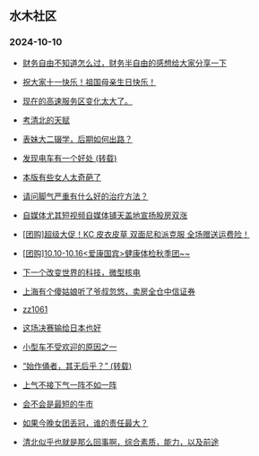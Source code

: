 ## 水木社区 
### 2024-10-10

+ [财务自由不知道怎么过，财务半自由的感想给大家分享一下](https://www.newsmth.net/nForum/article/FamilyLife/1766874342)

+ [祝大家十一快乐！祖国母亲生日快乐！](https://www.newsmth.net/nForum/article/Shuibuzhao/54055)

+ [现在的高速服务区变化太大了。](https://www.newsmth.net/nForum/article/AutoWorld/1944930081)

+ [考清北的天赋](https://www.newsmth.net/nForum/article/PreUnivEdu/213043)

+ [表妹大二辍学，后期如何出路？](https://www.newsmth.net/nForum/article/QingJiao/890903)

+ [发现电车有一个好处 (转载)](https://www.newsmth.net/nForum/article/GreenAuto/1686320)

+ [本版有些女人太奇葩了](https://www.newsmth.net/nForum/article/Divorce/2101598)

+ [请问脚气严重有什么好的治疗方法？](https://www.newsmth.net/nForum/article/HealthyLife/88441)

+ [自媒体尤其短视频自媒体铺天盖地宣扬股房双涨](https://www.newsmth.net/nForum/article/OurEstate/3108279)

+ [[团购]超级大促！KC 皮衣皮草 双面尼和派克服 全场赠送运费险！](https://www.newsmth.net/nForum/article/ADAgent_TG/1326705)

+ [[团购]10.10-10.16<爱康国宾>健康体检秋季团~~](https://www.newsmth.net/nForum/article/ADAgent_TG/1326753)

+ [下一个改变世界的科技，微型核电](https://www.newsmth.net/nForum/article/GreenAuto/1687065)

+ [上海有个傻姑娘听了爷叔忽悠，卖房全仓中信证券](https://www.newsmth.net/nForum/article/Stock/10956110)

+ [zz1061](https://www.newsmth.net/nForum/article/MMJoke/1634825441)

+ [这场决赛输给日本也好](https://www.newsmth.net/nForum/article/Pingpang/15022)

+ [小型车不受欢迎的原因之一](https://www.newsmth.net/nForum/article/AutoWorld/1944929891)

+ [“始作俑者，其无后乎？” (转载)](https://www.newsmth.net/nForum/article/Reader/743303)

+ [上气不接下气一阵不如一阵](https://www.newsmth.net/nForum/article/Couplet/73169)

+ [会不会是最短的牛市](https://www.newsmth.net/nForum/article/Stock/10956114)

+ [如果今晚女团丢冠，谁的责任最大？](https://www.newsmth.net/nForum/article/Pingpang/15016)

+ [清北似乎也就是那么回事啊，综合素质，能力，以及前途](https://www.newsmth.net/nForum/article/GaoKao/579541)

